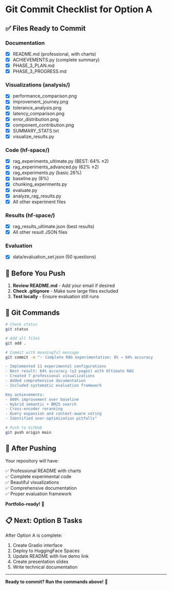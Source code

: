 # Git Commit Checklist for Option A

## ✅ Files Ready to Commit

### Documentation
- [x] README.md (professional, with charts)
- [x] ACHIEVEMENTS.py (complete summary)
- [x] PHASE_3_PLAN.md
- [x] PHASE_3_PROGRESS.md

### Visualizations (analysis/)
- [x] performance_comparison.png
- [x] improvement_journey.png
- [x] tolerance_analysis.png
- [x] latency_comparison.png
- [x] error_distribution.png
- [x] component_contribution.png
- [x] SUMMARY_STATS.txt
- [x] visualize_results.py

### Code (hf-space/)
- [x] rag_experiments_ultimate.py (BEST: 64% ±2)
- [x] rag_experiments_advanced.py (62% ±2)
- [x] rag_experiments.py (basic 26%)
- [x] baseline.py (8%)
- [x] chunking_experiments.py
- [x] evaluate.py
- [x] analyze_rag_results.py
- [x] All other experiment files

### Results (hf-space/)
- [x] rag_results_ultimate.json (best results)
- [x] All other result JSON files

### Evaluation
- [x] data/evaluation_set.json (50 questions)

## 📝 Before You Push

1. **Review README.md** - Add your email if desired
2. **Check .gitignore** - Make sure large files excluded
3. **Test locally** - Ensure evaluation still runs

## 🚀 Git Commands

```bash
# Check status
git status

# Add all files
git add .

# Commit with meaningful message
git commit -m "✨ Complete RAG experimentation: 8% → 64% accuracy

- Implemented 11 experimental configurations
- Best result: 64% accuracy (±2 pages) with Ultimate RAG
- Created 7 professional visualizations
- Added comprehensive documentation
- Included systematic evaluation framework

Key achievements:
- 800% improvement over baseline
- Hybrid semantic + BM25 search
- Cross-encoder reranking
- Query expansion and context-aware voting
- Identified over-optimization pitfalls"

# Push to GitHub
git push origin main
```

## 🎯 After Pushing

Your repository will have:

✅ Professional README with charts  
✅ Complete experimental code  
✅ Beautiful visualizations  
✅ Comprehensive documentation  
✅ Proper evaluation framework  

**Portfolio-ready!** 🎉

## 📋 Next: Option B Tasks

After Option A is complete:
1. Create Gradio interface
2. Deploy to HuggingFace Spaces
3. Update README with live demo link
4. Create presentation slides
5. Write technical documentation

---

**Ready to commit? Run the commands above!** 🚀
